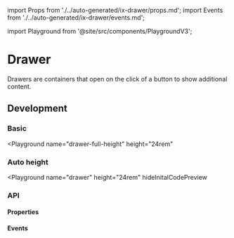 import Props from './../auto-generated/ix-drawer/props.md';
import Events from './../auto-generated/ix-drawer/events.md';

import Playground from '@site/src/components/PlaygroundV3';

# Drawer

<!-- introduction start -->
Drawers are containers that open on the click of a button to show additional content.
<!-- introduction end -->

## Development

### Basic

<Playground
  name="drawer-full-height"
  height="24rem"
  >
</Playground>

### Auto height

<Playground
  name="drawer"
  height="24rem"
  hideInitalCodePreview
  >
</Playground>

### API

#### Properties

<Props />

#### Events

<Events />
